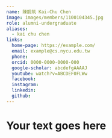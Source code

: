 ```yaml
---
name: 陳凱筑 Kai-Chu Chen 
image: images/members/1100104345.jpg 
role: alumni-undergraduate
aliases:
  - kai chu chen
links:
  home-page: https://example.com/
  email: example@cs.nycu.edu.tw
  phone: 
  orcid: 0000-0000-0000-000
  google-scholar: abcdefgAAAAJ
  youtube: watch?v=ABCDEF0FLWw
  facebook:
  instagram:
  linkedin:
  github:
---
```

# Your text goes here
